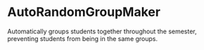 # AutoRandomGroupMaker
Automatically groups students together throughout the semester, preventing students from being in the same groups.
